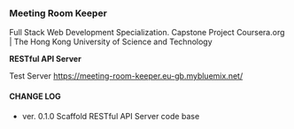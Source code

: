 ### Meeting Room Keeper
Full Stack Web Development Specialization. Capstone Project
Coursera.org | The Hong Kong University of Science and Technology

**RESTful API Server**

Test Server <https://meeting-room-keeper.eu-gb.mybluemix.net/>

#### CHANGE LOG
* ver. 0.1.0 Scaffold RESTful API Server code base
